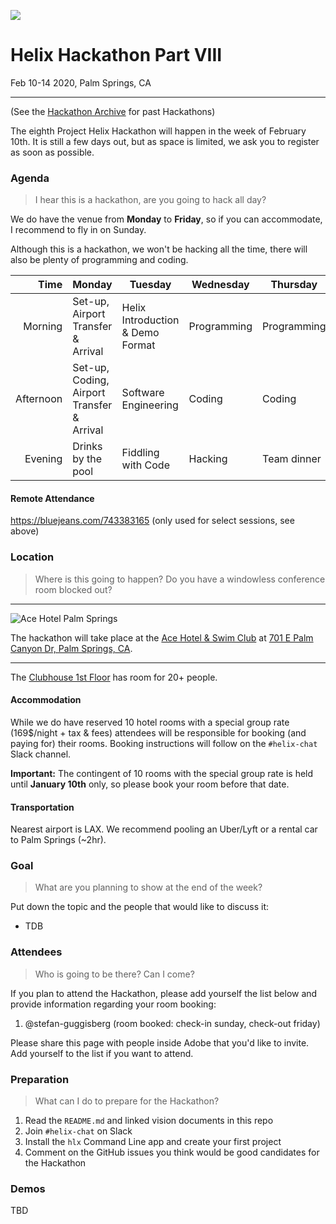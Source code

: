 ![](https://pix10.agoda.net/hotelImages/2402734/-1/b5d74d246877c37d36189a12343f3409.jpg?s=1024x768)

# Helix Hackathon Part VIII

Feb 10-14 2020, Palm Springs, CA

---

(See the [Hackathon Archive](./README.md) for past Hackathons)

The eighth Project Helix Hackathon will happen in the week of February 10th. It is still a few days out, but as space is limited, we ask you to register as soon as possible.

### Agenda

> I hear this is a hackathon, are you going to hack all day?

We do have the venue from **Monday** to **Friday**, so if you can accommodate, I recommend to fly in on Sunday.

Although this is a hackathon, we won't be hacking all the time, there will also be plenty of programming and coding.

| Time      | Monday                     | Tuesday                          | Wednesday   | Thursday    | Friday                   |
| --------: | -------------------------- | -------------------------------- | ----------- | ----------- | ------------------------ |
|   Morning | Set-up, Airport Transfer & Arrival                          | Helix Introduction & Demo Format | Programming | Programming | Demos                    |
| Afternoon | Set-up, Coding, Airport Transfer & Arrival | Software Engineering             | Coding      | Coding      | Team lunch and departure |
|   Evening | Drinks by the pool             | Fiddling with Code               | Hacking     | Team dinner | -                        |

#### Remote Attendance

https://bluejeans.com/743383165 (only used for select sessions, see above)

### Location

> Where is this going to happen? Do you have a windowless conference room blocked out?

---

![Ace Hotel Palm Springs](https://media2.trover.com/T/4fd88b659738f037dc000045/fixedw_large_4x.jpg)

The hackathon will take place at the [Ace Hotel & Swim Club](https://www.acehotel.com/palmsprings/spa-and-swim-club/swim-club/) at [701 E Palm Canyon Dr, Palm Springs, CA](https://goo.gl/maps/mYjj9XhUn8n1RB677).

---


The [Clubhouse 1st Floor](https://www.acehotel.com/palmsprings/events-and-spaces/event-spaces/spaces/) has room for 20+ people. 

#### Accommodation

While we do have reserved 10 hotel rooms with a special group rate (169$/night + tax & fees) attendees will be responsible for booking (and paying for) their rooms. Booking instructions will follow on the `#helix-chat` Slack channel.

**Important:** The contingent of 10 rooms with the special group rate is held until **January 10th** only, so please book your room before that date.

#### Transportation

Nearest airport is LAX. We recommend pooling an Uber/Lyft or a rental car to Palm Springs (~2hr).

### Goal

> What are you planning to show at the end of the week?

Put down the topic and the people that would like to discuss it:

* TDB

### Attendees

> Who is going to be there? Can I come?

If you plan to attend the Hackathon, please add yourself the list below and provide information regarding your room booking:

1. @stefan-guggisberg (room booked: check-in sunday, check-out friday)


Please share this page with people inside Adobe that you'd like to invite. Add yourself to the list if you want to attend.

### Preparation

> What can I do to prepare for the Hackathon?

1. Read the `README.md` and linked vision documents in this repo
2. Join `#helix-chat` on Slack
3. Install the `hlx` Command Line app and create your first project
4. Comment on the GitHub issues you think would be good candidates for the Hackathon

### Demos

TBD
